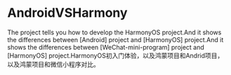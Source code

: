 # AndroidVSHarmony
The project tells you how to develop the HarmonyOS project.And it shows the differences between [Android] project and [HarmonyOS] project.And it shows the differences between [WeChat-mini-program] project and [HarmonyOS] project.HarmonyOS初入门体验，以及鸿蒙项目和Andrid项目，以及鸿蒙项目和微信小程序对比。
